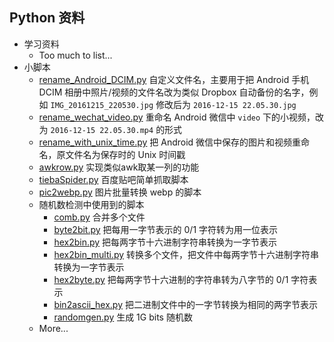 ## Python 资料

* 学习资料
  * Too much to list...
* 小脚本
  * [rename_Android_DCIM.py](rename_Android_DCIM.py) 自定义文件名，主要用于把 Android 手机 DCIM 相册中照片/视频的文件名改为类似 Dropbox 自动备份的名字，例如 `IMG_20161215_220530.jpg` 修改后为 `2016-12-15 22.05.30.jpg`
  * [rename_wechat_video.py](rename_wechat_video.py) 重命名 Android 微信中 `video` 下的小视频，改为 `2016-12-15 22.05.30.mp4` 的形式
  * [rename_with_unix_time.py](rename_with_unix_time.py) 把 Android 微信中保存的图片和视频重命名，原文件名为保存时的 Unix 时间戳
  * [awkrow.py](awkrow.py) 实现类似awk取某一列的功能
  * [tiebaSpider.py](tiebaSpider.py) 百度贴吧简单抓取脚本
  * [pic2webp.py](pic2webp.py) 图片批量转换 webp 的脚本
  * 随机数检测中使用到的脚本
    * [comb.py](comb.py) 合并多个文件
    * [byte2bit.py](byte2bit.py) 把每用一字节表示的 0/1 字符转为用一位表示
    * [hex2bin.py](hex2bin.py) 把每两字节十六进制字符串转换为一字节表示
    * [hex2bin_multi.py](hex2bin_multi.py) 转换多个文件，把文件中每两字节十六进制字符串转换为一字节表示
    * [hex2byte.py](hex2byte.py) 把每两字节十六进制的字符串转为八字节的 0/1 字符表示
    * [bin2ascii_hex.py](bin2ascii_hex.py) 把二进制文件中的一字节转换为相同的两字节表示
    * [randomgen.py](randomgen.py) 生成 1G bits 随机数
  * More...
